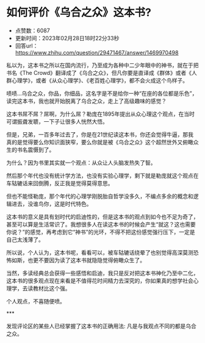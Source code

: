 # 如何评价《乌合之众》这本书?
- 点赞数：6087
- 更新时间：2023年02月28日18时22分33秒
- 回答url：https://www.zhihu.com/question/29471467/answer/1469970498
<body>
 <p data-pid="_gsqakso">私以为，这本书之所以在国内流行，乃至成为各种中二少年眼中的神书，就在于把书名《The Crowd》翻译成了《乌合之众》，但凡你要是直译成《群体》或者《人群心理学》，或者《从众心理学》、《老百姓心理学》，都不会火成这个鸟样子。</p>
 <p data-pid="axpNQfSr">啧啧...乌合之众，你品，你细品，这名字是不是给你一种“在座的各位都是乐色”，读完这本书，我也就开始脱离了乌合之众，走上了高级趣味的感觉？</p>
 <p data-pid="z9YMPPvr">这本书屌不屌？屌啊，为什么屌？勒庞在1895年提出从众心理这个观点，在当时可谓振聋发聩，一下子让很多人恍然大悟。</p>
 <p data-pid="do3Op7ud">但是，兄弟，一百多年过去了，你是在21世纪读这本书，你还会觉得牛逼，那我真的是觉得要么你知识面狭窄，要么你就是被《乌合之众》这个超然世外又俯瞰众生的书名震慑到了。</p>
 <p data-pid="V9Atixpg">为什么？因为书里其实就一个观点：从众让人头脑发热失了智。</p>
 <p data-pid="C-3DVnnm">然后那个年代也没有统计学方法，也没有实验心理学，剩下就是勒庞就这个观点在车轱辘话来回倒腾，反正我是觉得莫得意思。</p>
 <p data-pid="7Llsf_Y2">但也不能怪勒庞，那个年代的心理学刚脱胎自哲学没多久，不编点多余的概念和逻辑进去，没谁鸟你，这是时代特色。</p>
 <p data-pid="2Gca4PYu">这本书的意义是具有划时代的启迪性的，但是这本书的观点到如今也不足为奇了，甚至可以算是生活常识了。我想很多人在读这本书的时候会产生“就这？这也需要你说？”的感觉，再考虑到它“神书”的光环，不得不把这份感觉强行压下，一定是自己太浅薄了。</p>
 <p data-pid="EN2cKB-c">所以说，个人认为，这本书呢，看看可以，被车轱辘话绕晕了也别觉得高深莫测恐怖如斯，也更不要因为读了这本书就隐隐觉得俯瞰众生了。</p>
 <p data-pid="dGBL1GJz">当然，多读经典总会获得一些感悟和启迪，我只是反对把这本书神化乃至中二化，这本书的很多观点现在来看是不值得花时间精力去深究的，你如果真的想学社会心理学，去读教材比这个强。</p>
 <p data-pid="uiCyHoX9">个人观点，不喜随便喷。</p>
 <p data-pid="I3QzwcI6">***</p>
 <p data-pid="L9wNRmQ8">发现评论区的某些人已经掌握了这本书的正确用法: 凡是与我观点不同的都是乌合之众。</p>
</body>